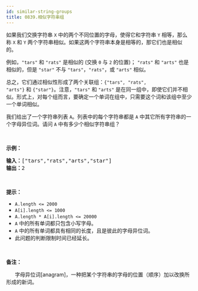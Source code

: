 ```yaml
---
id: similar-string-groups
title: 0839.相似字符串组
---
```

如果我们交换字符串 <code>X</code> 中的两个不同位置的字母，使得它和字符串 <code>Y</code> 相等，那么称 <code>X</code> 和 <code>Y</code> 两个字符串相似。如果这两个字符串本身是相等的，那它们也是相似的。

例如，<code>&#34;tars&#34;</code> 和 <code>&#34;rats&#34;</code> 是相似的 (交换 <code>0</code> 与 <code>2</code> 的位置)； <code>&#34;rats&#34;</code> 和 <code>&#34;arts&#34;</code> 也是相似的，但是 <code>&#34;star&#34;</code> 不与 <code>&#34;tars&#34;</code>，<code>&#34;rats&#34;</code>，或 <code>&#34;arts&#34;</code> 相似。

总之，它们通过相似性形成了两个关联组：<code>{&#34;tars&#34;, &#34;rats&#34;, &#34;arts&#34;}</code> 和 <code>{&#34;star&#34;}</code>。注意，<code>&#34;tars&#34;</code> 和 <code>&#34;arts&#34;</code> 是在同一组中，即使它们并不相似。形式上，对每个组而言，要确定一个单词在组中，只需要这个词和该组中至少一个单词相似。

我们给出了一个字符串列表 <code>A</code>。列表中的每个字符串都是 <code>A</code> 中其它所有字符串的一个字母异位词。请问 <code>A</code> 中有多少个相似字符串组？

 

**示例：**


<pre><strong>输入：</strong>[&#34;tars&#34;,&#34;rats&#34;,&#34;arts&#34;,&#34;star&#34;]<br/><strong>输出：</strong>2</pre>

 

**提示：**


- <code>A.length &lt;= 2000</code>
- <code>A[i].length &lt;= 1000</code>
- <code>A.length * A[i].length &lt;= 20000</code>
- <code>A</code> 中的所有单词都只包含小写字母。
- <code>A</code> 中的所有单词都具有相同的长度，且是彼此的字母异位词。
- 此问题的判断限制时间已经延长。

 

**备注：**

      字母异位词[anagram]，一种把某个字符串的字母的位置（顺序）加以改换所形成的新词。
